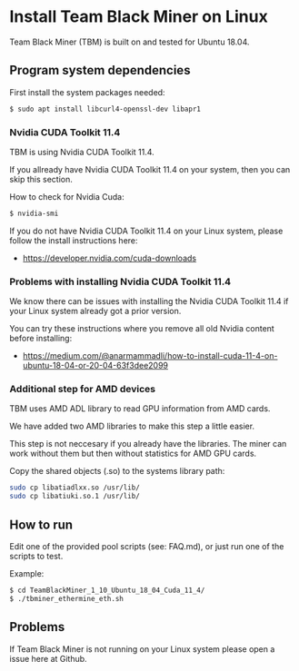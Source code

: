 # Install Team Black Miner on Linux

Team Black Miner (TBM) is built on and tested for Ubuntu 18.04.

## Program system dependencies
First install the system packages needed:
```bash
$ sudo apt install libcurl4-openssl-dev libapr1
```

### Nvidia CUDA Toolkit 11.4
TBM is using Nvidia CUDA Toolkit 11.4.

If you allready have Nvidia CUDA Toolkit 11.4 on your system, then you can skip this section.

How to check for Nvidia Cuda:
```bash
$ nvidia-smi
```

If you do not have Nvidia CUDA Toolkit 11.4 on your Linux system,
please follow the install instructions here:
- https://developer.nvidia.com/cuda-downloads

### Problems with installing Nvidia CUDA Toolkit 11.4
We know there can be issues with installing the Nvidia CUDA Toolkit 11.4
if your Linux system already got a prior version.

You can try these instructions where you remove all old Nvidia content before installing:
- https://medium.com/@anarmammadli/how-to-install-cuda-11-4-on-ubuntu-18-04-or-20-04-63f3dee2099

### Additional step for AMD devices
TBM uses AMD ADL library to read GPU information from AMD cards.

We have added two AMD libraries to make this step a little easier.

This step is not neccesary if you already have the libraries.
The miner can work without them but then without statistics for AMD GPU cards.

Copy the shared objects (.so) to the systems library path:
```bash
sudo cp libatiadlxx.so /usr/lib/
sudo cp libatiuki.so.1 /usr/lib/
```

## How to run

Edit one of the provided pool scripts (see: FAQ.md), 
or just run one of the scripts to test.

Example:
```bash
$ cd TeamBlackMiner_1_10_Ubuntu_18_04_Cuda_11_4/
$ ./tbminer_ethermine_eth.sh
```

## Problems
If Team Black Miner is not running on your Linux system please open a issue here at Github.
